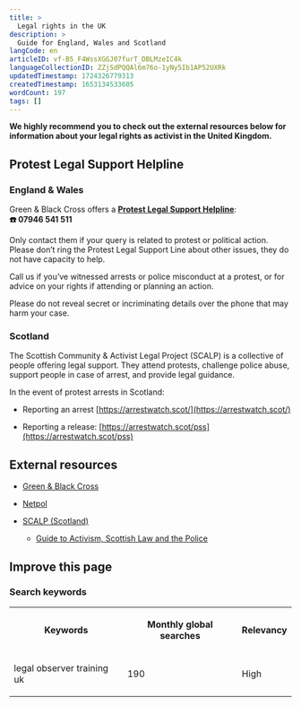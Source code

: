 ```yaml
---
title: >
  Legal rights in the UK
description: >
  Guide for England, Wales and Scotland
langCode: en
articleID: vf-B5_F4WssXGGJ07furT_DBLMzeIC4k
languageCollectionID: ZZjSdPQQAl6m76o-1yNy5Ib1AP52UXRk
updatedTimestamp: 1724326779313
createdTimestamp: 1653134533605
wordCount: 197
tags: []
---
```


**We highly recommend you to check out the external resources below for information about your legal rights as activist in the United Kingdom.**

## **Protest Legal Support Helpline**

### England & Wales

Green & Black Cross offers a [**Protest Legal Support Helpline**](https://greenandblackcross.org/contact/):  
**☎️ 07946 541 511**

Only contact them if your query is related to protest or political action. Please don’t ring the Protest Legal Support Line about other issues, they do not have capacity to help.

Call us if you’ve witnessed arrests or police misconduct at a protest, or for advice on your rights if attending or planning an action.

Please do not reveal secret or incriminating details over the phone that may harm your case.

### Scotland

The Scottish Community & Activist Legal Project (SCALP) is a collective of people offering legal support. They attend protests, challenge police abuse, support people in case of arrest, and provide legal guidance.

In the event of protest arrests in Scotland:

-   Reporting an arrest [https://arrestwatch.scot/](https://arrestwatch.scot/)
    
-   Reporting a release: [https://arrestwatch.scot/pss](https://arrestwatch.scot/pss)
    

## External resources

-   [Green & Black Cross](https://greenandblackcross.org/)
    
-   [Netpol](https://netpol.org/)
    
-   [SCALP (Scotland)](https://www.scottishactivistlegalproject.co.uk/)
    
    -   [Guide to Activism, Scottish Law and the Police](https://www.scottishactivistlegalproject.co.uk/guide-to-activism-scottish-law-and-the-police/)
        

## Improve this page

### Search keywords

<table><tbody><tr><th><p>Keywords</p></th><th><p>Monthly global searches</p></th><th><p>Relevancy</p></th></tr><tr><td><p>legal observer training uk</p></td><td><p>190</p></td><td><p>High</p></td></tr></tbody></table>